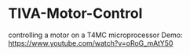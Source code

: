# TIVA-Motor-Control
controlling a motor on a T4MC microprocessor
Demo: https://www.youtube.com/watch?v=oRoG_mAtY50
